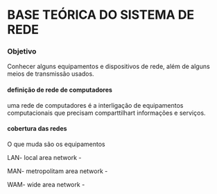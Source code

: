 # BASE TEÓRICA DO SISTEMA DE REDE

### Objetivo

Conhecer alguns equipamentos e dispositivos de rede, além de alguns meios de transmissão usados.

#### definição de rede de computadores

uma rede de computadores é a interligação de equipamentos computacionais que precisam comparttilhart informações e serviços.

#### cobertura das redes

O que muda são os equipamentos

LAN- local area network -   

MAN- metropolitam area network -  

WAM- wide area network -  

